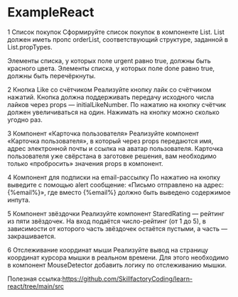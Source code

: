 # ExampleReact
1 Список покупок
Сформируйте список покупок в компоненте List. List должен иметь пропс orderList, соответствующий структуре, заданной в List.propTypes.

Элементы списка, у которых поле urgent равно true, должны быть красного цвета.
Элементы списка, у которых поле done равно true, должны быть перечёркнуты.

2 Кнопка Like со счётчиком
Реализуйте кнопку лайк со счётчиком нажатий. Кнопка должна поддерживать передачу исходного числа лайков через props — initialLikeNumber.
По нажатию на кнопку счётчик должен увеличиваться на один. Нажимать на кнопку можно сколько угодно раз.

3 Компонент «Карточка пользователя»
Реализуйте компонент «Карточка пользователя», в который через props передаются имя, адрес электронной почты и ссылка на аватар пользователя. 
Карточка пользователя уже свёрстана в заготовке решения, вам необходимо только «пробросить» значения props в компонент.

4 Компонент для подписки на email-рассылку
По нажатию на кнопку выведите с помощью alert сообщение: «Письмо отправлено на адрес: {%email%}», где вместо {%email%} должно быть выведено содержимое инпута.

5 Компонент звёздочки
Реализуйте компонент StaredRating — рейтинг из пяти звёздочек. На вход подаётся число-рейтинг (от 1 до 5), в зависимости от которого часть звёздочек остаётся пустыми, а часть — закрашивается.

6 Отслеживание координат мыши
Реализуйте вывод на страницу координат курсора мышки в реальном времени. Для этого необходимо в компонент MouseDetector добавить логику по отслеживанию мышки.


Полезная ссылка:https://github.com/SkillfactoryCoding/learn-react/tree/main/src
